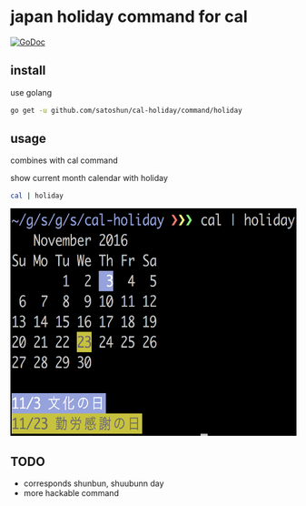 # japan holiday command for cal

[![GoDoc](https://godoc.org/github.com/satoshun/cal-holiday?status.svg)](https://godoc.org/github.com/satoshun/cal-holiday)


## install

use golang

```sh
go get -u github.com/satoshun/cal-holiday/command/holiday
```


## usage

combines with cal command

show current month calendar with holiday

```sh
cal | holiday
```

<img src="screenshots/1.png" height="400" alt="Screenshot" />


## TODO

- corresponds shunbun, shuubunn day
- more hackable command
